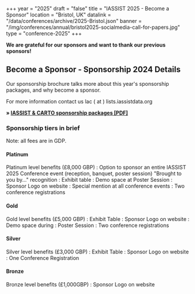 +++
year = "2025"
draft = "false"
title = "IASSIST 2025 - Become a Sponsor"
location = "Bristol, UK"
datalink = "/data/conferences/archive/2025-Bristol.json"
banner = "/img/conferences/annual/bristol2025-socialmedia-call-for-papers.jpg"
type = "conference-2025"
+++

**We are grateful for our sponsors and want to thank our previous sponsors!**

## Become a Sponsor - Sponsorship 2024 Details

Our sponsorship brochure talks more about this year's sponsorship packages, and why become a sponsor.

For more information contact us lac  ( at ) lists.iassistdata.org

**&raquo; [IASSIST & CARTO sponsorship packages [PDF]](/file/conferences/iassist-carto-2025-sponsorship-package.pdf)**

### Sponsorship tiers in brief

Note: all fees are in GDP.

#### Platinum 

Platinum level benefits (£8,000 GBP)
: Option to sponsor an entire IASSIST 2025 Conference event (reception, banquet, poster session) "Brought to you by..." recognition
: Exhibit table
: Demo space at Poster Session
: Sponsor Logo on website
: Special mention at all conference events
: Two conference registrations

#### Gold

Gold level benefits (£5,000 GBP)
: Exhibit Table
: Sponsor Logo on website
: Demo space during
: Poster Session
: Two conference registrations

#### Silver

Silver level benefits (£3,000 GBP)
: Exhibit Table
: Sponsor Logo on website
: One Conference Registration

#### Bronze

Bronze level benefits (£1,000GBP)
: Sponsor Logo on website


